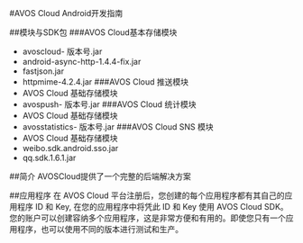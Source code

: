#AVOS Cloud Android开发指南

##模块与SDK包
###AVOS Cloud基本存储模块
- avoscloud- 版本号.jar
- android-async-http-1.4.4-fix.jar
- fastjson.jar
- httpmime-4.2.4.jar
###AVOS Cloud 推送模块
- AVOS Cloud 基础存储模块
- avospush- 版本号.jar
###AVOS Cloud 统计模块
- AVOS Cloud 基础存储模块
- avosstatistics- 版本号.jar
###AVOS Cloud SNS 模块
- AVOS Cloud 基础存储模块
- weibo.sdk.android.sso.jar
- qq.sdk.1.6.1.jar

##简介
AVOSCloud提供了一个完整的后端解决方案

##应用程序
在 AVOS Cloud 平台注册后，您创建的每个应用程序都有其自己的应用程序 ID 和 Key, 在您的应用程序中将凭此 ID 和 Key 使用 AVOS Cloud SDK。您的账户可以创建容纳多个应用程序，这是非常方便和有用的。即使您只有一个应用程序，也可以使用不同的版本进行测试和生产。
